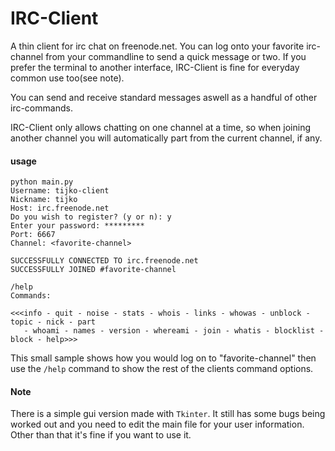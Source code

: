 IRC-Client
==========

A thin client for irc chat on freenode.net.  You can log onto your favorite irc-channel from your commandline 
to send a quick message or two.  If you prefer the terminal to another interface, IRC-Client is fine for 
everyday common use too(see note).

You can send and receive standard messages aswell as a handful of other irc-commands.

IRC-Client only allows chatting on one channel at a time, so when joining another channel you will automatically 
part from the current channel, if any.

#### usage


    python main.py
    Username: tijko-client
    Nickname: tijko 
    Host: irc.freenode.net
    Do you wish to register? (y or n): y
    Enter your password: *********
    Port: 6667
    Channel: <favorite-channel>

    SUCCESSFULLY CONNECTED TO irc.freenode.net
    SUCCESSFULLY JOINED #favorite-channel

    /help
    Commands:

    <<<info - quit - noise - stats - whois - links - whowas - unblock - topic - nick - part
       - whoami - names - version - whereami - join - whatis - blocklist - block - help>>>

This small sample shows how you would log on to "favorite-channel" then use the `/help` command to show the rest of 
the clients command options. 

#### Note

There is a simple gui version made with `Tkinter`.  It still has some bugs being worked out and you need to edit the 
main file for your user information.  Other than that it's fine if you want to use it.
